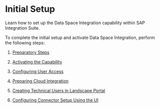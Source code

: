 <!-- loiob2bdea74c51644cc87e269c6c9e7b19c -->

# Initial Setup

Learn how to set up the Data Space Integration capability within SAP Integration Suite.

To complete the initial setup and activate Data Space Integration, perform the following steps:

1.  [Preparatory Steps](preparatory-steps-95366b2.md)

2.  [Activating the Capability](activating-the-capability-b49ad35.md)

3.  [Configuring User Access](configuring-user-access-6ae0ff7.md)

4.  [Preparing Cloud Integration](preparing-cloud-integration-07f81f2.md)

5.  [Creating Technical Users in Landscape Portal](creating-technical-users-in-landscape-portal-b95f0ef.md)
6.  [Configuring Connector Setup Using the UI](configuring-connector-setup-using-the-ui-4909d3f.md)


